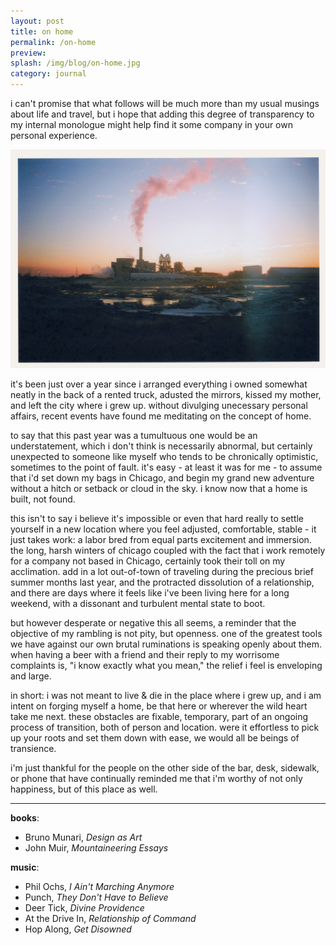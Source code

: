 ```yaml
---
layout: post
title: on home
permalink: /on-home
preview: 
splash: /img/blog/on-home.jpg
category: journal
---
```


i can't promise that what follows will be much more than my usual musings about life and travel, but i hope that adding this degree of transparency to my internal monologue might help find it some company in your own personal experience.

![on-home](/img/blog/on-home.jpg)

it's been just over a year since i arranged everything i owned somewhat neatly in the back of a rented truck, adusted the mirrors, kissed my mother, and left the city where i grew up. without divulging unecessary personal affairs, recent events have found me meditating on the concept of home. 

to say that this past year was a tumultuous one would be an understatement, which i don't think is necessarily abnormal, but certainly unexpected to someone like myself who tends to be chronically optimistic, sometimes to the point of fault. it's easy - at least it was for me - to assume that i'd set down my bags in Chicago, and begin my grand new adventure without a hitch or setback or cloud in the sky. i know now that a home is built, not found. 

this isn't to say i believe it's impossible or even that hard really to settle yourself in a new location where you feel adjusted, comfortable, stable - it just takes work: a labor bred from equal parts excitement and immersion. the long, harsh winters of chicago coupled with the fact that i work remotely for a company not based in Chicago, certainly took their toll on my acclimation. add in a lot out-of-town of traveling during the precious brief summer months last year, and the protracted dissolution of a relationship, and there are days where it feels like i've been living here for a long weekend, with a dissonant and turbulent mental state to boot. 

but however desperate or negative this all seems, a reminder that the objective of my rambling is not pity, but openness. one of the greatest tools we have against our own brutal ruminations is speaking openly about them. when having a beer with a friend and their reply to my worrisome complaints is, "i know exactly what you mean," the relief i feel is enveloping and large.

in short: i was not meant to live & die in the place where i grew up, and i am intent on forging myself a home, be that here or wherever the wild heart take me next. these obstacles are fixable, temporary, part of an ongoing process of transition, both of person and location. were it effortless to pick up your roots and set them down with ease, we would all be beings of transience.

i'm just thankful for the people on the other side of the bar, desk, sidewalk, or phone that have continually reminded me that i'm worthy of not only happiness, but of this place as well. 

---

__books__:

 - Bruno Munari, _Design as Art_
 - John Muir, _Mountaineering Essays_

__music__:

 - Phil Ochs, _I Ain't Marching Anymore_
 - Punch, _They Don't Have to Believe_
 - Deer Tick, _Divine Providence_
 - At the Drive In, _Relationship of Command_
 - Hop Along, _Get Disowned_

